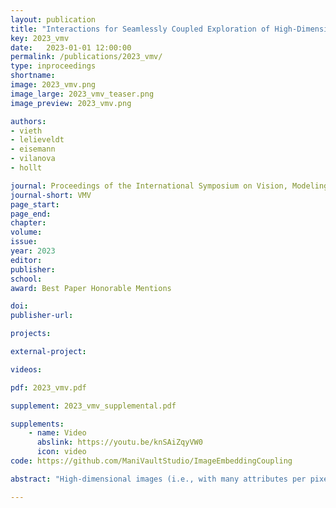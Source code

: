 ```yaml
---
layout: publication
title: "Interactions for Seamlessly Coupled Exploration of High-Dimensional Images and Hierarchical Embeddings"
key: 2023_vmv
date:   2023-01-01 12:00:00
permalink: /publications/2023_vmv/
type: inproceedings
shortname: 
image: 2023_vmv.png
image_large: 2023_vmv_teaser.png
image_preview: 2023_vmv.png

authors:
- vieth
- lelieveldt
- eisemann
- vilanova
- hollt

journal: Proceedings of the International Symposium on Vision, Modeling, and Visualization
journal-short: VMV
page_start: 
page_end: 
chapter:
volume: 
issue: 
year: 2023
editor:
publisher:
school:
award: Best Paper Honorable Mentions

doi:
publisher-url:

projects:

external-project:

videos:

pdf: 2023_vmv.pdf

supplement: 2023_vmv_supplemental.pdf

supplements:
    - name: Video
      abslink: https://youtu.be/knSAiZqyVW0
      icon: video
code: https://github.com/ManiVaultStudio/ImageEmbeddingCoupling

abstract: "High-dimensional images (i.e., with many attributes per pixel) are commonly acquired in many domains, such as geosciences or systems biology. The spatial and attribute information of such data are typically explored separately, e.g., by using coordinated views of an image representation and a low-dimensional embedding of the high-dimensional attribute data. Facing ever growing image data sets, hierarchical dimensionality reduction techniques lend themselves to overcome scalability issues. However, current embedding methods do not provide suitable interactions to reflect image space exploration. Specifically, it is not possible to adjust the level of detail in the embedding hierarchy to reflect changing level of detail in image space stemming from navigation such as zooming and panning. In this paper, we propose such a mapping from image navigation interactions to embedding space adjustments. We show how our mapping applies the \"overview first, details-on-demand\" characteristic inherent to image exploration in the high-dimensional attribute space. We compare our strategy with regular hierarchical embedding technique interactions and demonstrate the advantages of linking image and embedding interactions through a representative use case."

---
```


